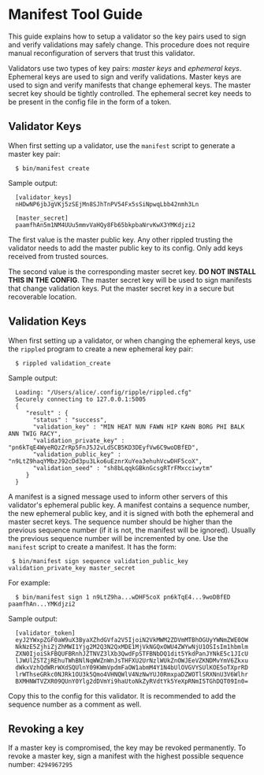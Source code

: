 # Manifest Tool Guide

This guide explains how to setup a validator so the key pairs used to sign and
verify validations may safely change. This procedure does not require manual
reconfiguration of servers that trust this validator.

Validators use two types of key pairs: *master keys* and *ephemeral
keys*. Ephemeral keys are used to sign and verify validations. Master keys are
used to sign and verify manifests that change ephemeral keys. The master secret
key should be tightly controlled. The ephemeral secret key needs to be present
in the config file in the form of a token.

## Validator Keys

When first setting up a validator, use the `manifest` script to generate a
master key pair:

```
  $ bin/manifest create
```

Sample output:
```
  [validator_keys]
  nHDwNP6jbJgVKj5zSEjMn8SJhTnPV54Fx5sSiNpwqLbb42nmh3Ln

  [master_secret]
  paamfhAn5m1NM4UUu5mmvVaHQy8Fb65bkpbaNrvKwX3YMKdjzi2
```

The first value is the master public key. Any other rippled trusting the
validator needs to add the master public key to its config. Only add keys
received from trusted sources.

The second value is the corresponding master secret key. **DO NOT INSTALL THIS
IN THE CONFIG**. The master secret key will be used to sign manifests that
change validation keys. Put the master secret key in a secure but recoverable
location.

## Validation Keys

When first setting up a validator, or when changing the ephemeral keys, use the
`rippled` program to create a new ephemeral key pair:

```
  $ rippled validation_create
```

Sample output:

```
  Loading: "/Users/alice/.config/ripple/rippled.cfg"
  Securely connecting to 127.0.0.1:5005
  {
     "result" : {
       "status" : "success",
       "validation_key" : "MIN HEAT NUN FAWN HIP KAHN BORG PHI BALK ANN TWIG RACY",
       "validation_private_key" : "pn6kTqE4WyeRQzZrRp5FnJ5J2vLdSCB5KD3DEyfVw6C9woDBfED",
       "validation_public_key" : "n9LtZ9haqYMbzJ92cDd3pu3Lko6uEznrXuYea3ehuhVcwDHF5coX",
       "validation_seed" : "sh8bLqqkGBknGcsgRTrFMxcciwytm"
     }
  }
```

A manifest is a signed message used to inform other servers of this validator's
ephemeral public key. A manifest contains a sequence number, the new ephemeral
public key, and it is signed with both the ephemeral and master secret keys.
The sequence number should be higher than the previous sequence number (if it
is not, the manifest will be ignored). Usually the previous sequence number
will be incremented by one. Use the `manifest` script to create a manifest.
It has the form:

```
 $ bin/manifest sign sequence validation_public_key validation_private_key master_secret
```

For example:

```
  $ bin/manifest sign 1 n9LtZ9ha...wDHF5coX pn6kTqE4...9woDBfED paamfhAn...YMKdjzi2
```

Sample output:

```
  [validator_token]
  eyJ2YWxpZGF0aW9uX3ByaXZhdGVfa2V5IjoiN2VkMWM2ZDVmMTBhOGUyYWNmZWE0OW
  NkNzE5ZjhiZjZhMWI1Yjg2M2Q3N2QxMDE1MjVkNGQxOWU4ZWYwNjU1OSIsIm1hbmlm
  ZXN0IjoiSkFBQUFBRnhJZTNVZ3lXb3QwdFpSTFBNbDQ1dit5YkdPanJYNkE5c1JIcU
  lJWUlZSTZjREhuTWhBNlNqWWZnWnJsTHFXU2UrNzlWUkZnOWJEeVZKNDMvYmV6Zkxu
  dWkxVzhQdWRrWXdSQUlnY09KWmVpdmFaOW1abmM4Y1N4bUlOVGVYSUlKOE5oTXprRD
  lrWThseGRkc0NJRk1OU3k5Qmo4VHNQWlV4NzNwYUJ0RmxpaDZWOTlSRXNnU3V6Wlhr
  BXMHNWTVZXR09QUnY0Ylg2dDVmYi9haUtoNkZyRVdtYk5YeXpRNmI5TGhDQT09In0=
```

Copy this to the config for this validator. It is recommended to add the
sequence number as a comment as well.

## Revoking a key

If a master key is compromised, the key may be revoked permanently. To revoke a
master key, sign a manifest with the highest possible sequence number:
`4294967295`
